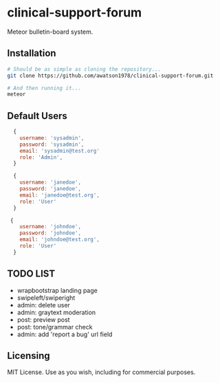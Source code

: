 clinical-support-forum
==========

Meteor bulletin-board system.


Installation
------------------------


````sh
# Should be as simple as cloning the repository...  
git clone https://github.com/awatson1978/clinical-support-forum.git

# And then running it...
meteor
````

Default Users
------------------------

````js
  {
    username: 'sysadmin',
    password: 'sysadmin',
    email: 'sysadmin@test.org'
    role: 'Admin',
  }

  {
    username: 'janedoe',
    password: 'janedoe',
    email: 'janedoe@test.org',
    role: 'User'
  }

 {
    username: 'johndoe',
    password: 'johndoe',
    email: 'johndoe@test.org',
    role: 'User'
  }
````


TODO LIST
------------------------
- wrapbootstrap landing page
- swipeleft/swiperight
- admin: delete user
- admin: graytext moderation
- post: preview post
- post: tone/grammar check
- admin: add 'report a bug' url field


Licensing
------------------------

MIT License. Use as you wish, including for commercial purposes.
